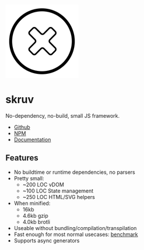 ![skruv](./icon.svg)

# skruv

No-dependency, no-build, small JS framework.

* [Github](https://github.com/skruv/skruv)
* [NPM](https://npmjs.com/skruv)
* [Documentation](https://skruv.io)

## Features

* No buildtime or runtime dependencies, no parsers
* Pretty small:
  * ~200 LOC vDOM
  * ~100 LOC State management
  * ~250 LOC HTML/SVG helpers
* When minified:
  * 16kb
  * 4.6kb gzip
  * 4.0kb brotli
* Useable without bundling/compilation/transpilation
* Fast enough for most normal usecases: [benchmark](https://krausest.github.io/js-framework-benchmark/index.html)
* Supports async generators
<!-- * Works with web components: [tests](https://custom-elements-everywhere.com/libraries/skruv/results/results.html) -->
